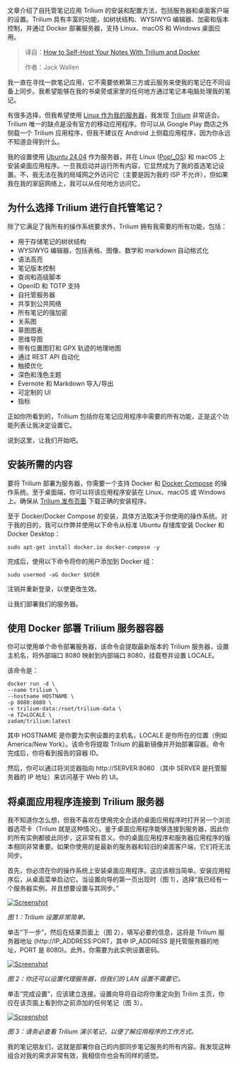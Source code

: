 
<!--
title: Trilium和Docker：自建笔记服务器终极指南
cover: https://cdn.thenewstack.io/media/2025/09/53828b08-olivie-strauss-jmsxuz3d8rc-unsplash.jpg
summary: 文章介绍了自托管笔记应用 Trilium 的安装和配置方法，包括服务器和桌面客户端的设置。Trilium 具有丰富的功能，如树状结构、WYSIWYG 编辑器、加密和版本控制，并通过 Docker 部署服务器，支持 Linux、macOS 和 Windows 桌面应用。
-->

文章介绍了自托管笔记应用 Trilium 的安装和配置方法，包括服务器和桌面客户端的设置。Trilium 具有丰富的功能，如树状结构、WYSIWYG 编辑器、加密和版本控制，并通过 Docker 部署服务器，支持 Linux、macOS 和 Windows 桌面应用。

> 译自：[How to Self-Host Your Notes With Trilium and Docker](https://thenewstack.io/how-to-self-host-your-notes-with-trilium-and-docker/)
> 
> 作者：Jack Wallen

我一直在寻找一款笔记应用，它不需要依赖第三方或云服务来使我的笔记在不同设备上同步。我希望能够在我的书桌旁或家里的任何地方通过笔记本电脑处理我的笔记。

有很多选择，但我希望使用 [Linux 作为我的服务器](https://thenewstack.io/linux-server-operating-systems-red-hat-enterprise-linux-and-beyond/)，我发现 [Trilium](https://github.com/TriliumNext/Trilium) 非常适合。Trilium 唯一的缺点是没有官方的移动应用程序。你可以从 Google Play 商店之外侧载一个 Trilium 应用程序，但我不建议在 Android 上侧载应用程序，因为你永远不知道会得到什么。

我的设置使用 [Ubuntu 24.04](https://thenewstack.io/how-to-safely-upgrade-ubuntu-22-04-to-ubuntu-24-04/) 作为服务器，并在 Linux ([Pop!\_OS](https://thenewstack.io/pop_os-one-of-the-best-linux-distros-for-creators-of-all-types/)) 和 macOS 上安装桌面应用程序。一旦我启动并运行所有内容，它显然成为了我的首选笔记设置。不，我无法在我的局域网之外访问它（主要是因为我的 ISP 不允许），但如果我在我的家庭网络上，我可以从任何地方访问它。

## 为什么选择 Trilium 进行自托管笔记？

除了它满足了我所有的操作系统要求外，Trilium 拥有我需要的所有功能，包括：

* 用于存储笔记的树状结构
* WYSIWYG 编辑器，包括表格、图像、数学和 markdown 自动格式化
* 语法高亮
* 笔记版本控制
* 查询和高级脚本
* OpenID 和 TOTP 支持
* 自托管服务器
* 共享到公共网络
* 所有笔记的强加密
* 关系图
* 草图图表
* 思维导图
* 带有位置图钉和 GPX 轨迹的地理地图
* 通过 REST API 自动化
* 触摸优化
* 深色和浅色主题
* Evernote 和 Markdown 导入/导出
* 可定制的 UI
* 指标

正如你所看到的，Trillium 包括你在笔记应用程序中需要的所有功能，正是这个功能列表让我决定设置它。

说到这里，让我们开始吧。

## 安装所需的内容

要将 Trilium 部署为服务器，你需要一个支持 Docker 和 [Docker Compose](https://thenewstack.io/build-your-own-private-cloud-at-home-with-docker/) 的操作系统。至于桌面端，你可以将该应用程序安装在 Linux、macOS 或 Windows 上。确保从 [Trilium 发布页面](https://github.com/TriliumNext/Trilium/releases/tag/v0.98.1) 下载正确的安装程序。

至于 Docker/Docker Compose 的安装，具体方法取决于你使用的操作系统。对于我的目的，我可以作弊并使用以下命令从标准 Ubuntu 存储库安装 Docker 和 Docker Desktop：

```
sudo apt-get install docker.io docker-compose -y
```

完成后，使用以下命令将你的用户添加到 Docker 组：

```
sudo usermod -aG docker $USER
```

注销并重新登录，以使更改生效。

让我们部署我们的服务器。

## 使用 Docker 部署 Trilium 服务器容器

你可以使用单个命令部署服务器，该命令会提取最新版本的 Trilium 服务器，设置主机名，将外部端口 8080 映射到内部端口 8080，挂载卷并设置 LOCALE。

该命令是：

```
docker run -d \
--name trilium \
--hostname HOSTNAME \
-p 8080:8080 \
-v trilium-data:/root/trilium-data \
-e TZ=LOCALE \
zadam/trilium:latest
```

其中 HOSTNAME 是你要为实例设置的主机名，LOCALE 是你所在的位置（例如 America/New York）。该命令将提取 Trilium 的最新镜像并开始部署容器。命令完成后，你将看到报告的容器 ID。

然后，你可以通过将浏览器指向 http://SERVER:8080 （其中 SERVER 是托管服务器的 IP 地址）来访问基于 Web 的 UI。

## 将桌面应用程序连接到 Trilium 服务器

我不知道你怎么想，但我不喜欢在使用完全合适的桌面应用程序时打开另一个浏览器选项卡（Trilum 就是这种情况）。鉴于桌面应用程序能够连接到服务器，因此你的所有实例都彼此同步，这非常有意义。你的桌面应用程序和服务器应用程序的版本相同非常重要。如果你使用的是最新的服务器和较旧的桌面客户端，它们将无法同步。

首先，你必须在你的操作系统上安装桌面应用程序。这应该相当简单。安装应用程序后，从桌面菜单启动它。当设置向导的第一页出现时（图 1），选择“我已经有一个服务器实例，并且想要设置与其同步。”

[![Screenshot](https://cdn.thenewstack.io/media/2025/09/27fa2534-trilium1.jpg)](https://cdn.thenewstack.io/media/2025/09/27fa2534-trilium1.jpg) 

*图 1：Trilium 设置非常简单。*

单击“下一步”，然后在结果页面上（图 2），填写必要的信息，这将是 Trilium 服务器地址 (http://IP\_ADDRESS:PORT，其中 IP\_ADDRESS 是托管服务器的地址，PORT 是 8080)。此外，你需要为此实例设置密码。

[![Screenshot](https://cdn.thenewstack.io/media/2025/09/adb45fa2-trilium2.jpg)](https://cdn.thenewstack.io/media/2025/09/adb45fa2-trilium2.jpg) 

*图 2：你还可以设置代理服务器，但我们的 LAN 设置不需要它。*

单击“完成设置”，应该建立连接。设置向导将自动将你重定向到 Trilim 主页，你应在该页面上看到你之前添加的任何笔记（图 3）。

[![Screenshot](https://cdn.thenewstack.io/media/2025/09/dd82f114-trilium3.jpg)](https://cdn.thenewstack.io/media/2025/09/dd82f114-trilium3.jpg) 

*图 3：请务必查看 Trilium 演示笔记，以便了解应用程序的工作方式。*

我的笔记朋友们，这就是部署你自己的内部同步笔记服务的所有内容。我发现这种组合对我的需求非常有效，我相信你也会有同样的感觉。